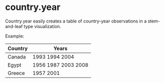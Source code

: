 # country.year


Country.year easily creates a table of country-year observations in a stem-and-leaf type visualization. 

Example:


|Country | Years
| ------ | -----|
|Canada | 1993 1994 2004|
|Egypt | 1956 1987 2003 2008 |
|Greece | 1957 2001|
